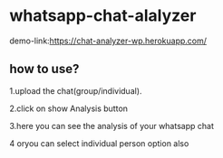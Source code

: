 # whatsapp-chat-alalyzer
demo-link:https://chat-analyzer-wp.herokuapp.com/
## how to use?
1.upload the chat(group/individual).

2.click on show Analysis button

3.here you can see the analysis of your whatsapp chat

4 oryou can select individual person option also
